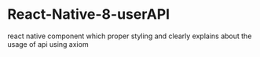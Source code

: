 # React-Native-8-userAPI
react native component which proper styling and clearly explains about the usage of api using axiom
